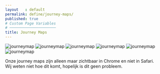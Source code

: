 ```yaml
---
layout   : default
permalink: define/journey-maps/
published: true
# Custom Page Variables
# ─────────────────────
title: Journey Maps
---
```


<img class="max-width" src="{{ 'assets/img/Journey_maps.png' | relative_url }}" alt="journeymap">
<img class="max-width" src="{{ 'assets/img/Journey_maps2.png' | relative_url }}" alt="journeymap"/>
<img class="max-width" src="{{ 'assets/img/Journey_maps3.png' | relative_url }}" alt="journeymap"/>
<img class="max-width" src="{{ 'assets/img/Journey_maps4.png' | relative_url }}" alt="journeymap"/>
<img class="max-width" src="{{ 'assets/img/Journey_maps5.png' | relative_url }}" alt="journeymap"/>
<img class="max-width" src="{{ 'assets/img/Journey_maps6.png' | relative_url }}" alt="journeymap"/>

Onze journey maps zijn alleen maar zichtbaar in Chrome en niet in Safari. Wij weten niet hoe dit komt, hopelijk is dit geen probleem.